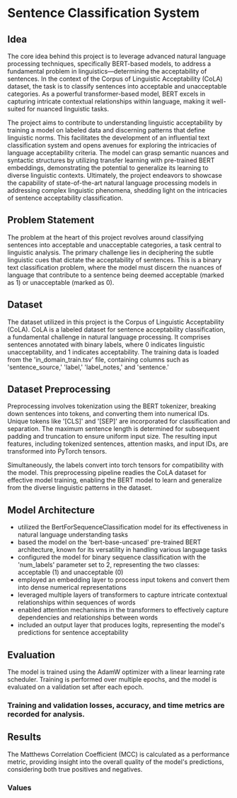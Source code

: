 # Sentence Classification System

## Idea

The core idea behind this project is to leverage advanced natural language processing techniques, specifically BERT-based models, to address a fundamental problem in linguistics—determining the acceptability of sentences. In the context of the Corpus of Linguistic Acceptability (CoLA) dataset, the task is to classify sentences into acceptable and unacceptable categories. As a powerful transformer-based model, BERT excels in capturing intricate contextual relationships within language, making it well-suited for nuanced linguistic tasks.

The project aims to contribute to understanding linguistic acceptability by training a model on labeled data and discerning patterns that define linguistic norms. This facilitates the development of an influential text classification system and opens avenues for exploring the intricacies of language acceptability criteria. The model can grasp semantic nuances and syntactic structures by utilizing transfer learning with pre-trained BERT embeddings, demonstrating the potential to generalize its learning to diverse linguistic contexts. Ultimately, the project endeavors to showcase the capability of state-of-the-art natural language processing models in addressing complex linguistic phenomena, shedding light on the intricacies of sentence acceptability classification.


## Problem Statement

The problem at the heart of this project revolves around classifying sentences into acceptable and unacceptable categories, a task central to linguistic analysis. The primary challenge lies in deciphering the subtle linguistic cues that dictate the acceptability of sentences. This is a binary text classification problem, where the model must discern the nuances of language that contribute to a sentence being deemed acceptable (marked as 1) or unacceptable (marked as 0).


## Dataset

The dataset utilized in this project is the Corpus of Linguistic Acceptability (CoLA). CoLA is a labeled dataset for sentence acceptability classification, a fundamental challenge in natural language processing. It comprises sentences annotated with binary labels, where 0 indicates linguistic unacceptability, and 1 indicates acceptability. The training data is loaded from the 'in_domain_train.tsv' file, containing columns such as 'sentence_source,' 'label,' 'label_notes,' and 'sentence.'


## Dataset Preprocessing

Preprocessing involves tokenization using the BERT tokenizer, breaking down sentences into tokens, and converting them into numerical IDs. Unique tokens like '[CLS]' and '[SEP]' are incorporated for classification and separation. The maximum sentence length is determined for subsequent padding and truncation to ensure uniform input size.
The resulting input features, including tokenized sentences, attention masks, and input IDs, are transformed into PyTorch tensors. 

Simultaneously, the labels convert into torch tensors for compatibility with the model. This preprocessing pipeline readies the CoLA dataset for effective model training, enabling the BERT model to learn and generalize from the diverse linguistic patterns in the dataset.


## Model Architecture

- utilized the BertForSequenceClassification model for its effectiveness in natural language understanding tasks
- based the model on the 'bert-base-uncased' pre-trained BERT architecture, known for its versatility in handling various language tasks
- configured the model for binary sequence classification with the 'num_labels' parameter set to 2, representing the two classes: acceptable (1) and unacceptable (0)
- employed an embedding layer to process input tokens and convert them into dense numerical representations
- leveraged multiple layers of transformers to capture intricate contextual relationships within sequences of words
- enabled attention mechanisms in the transformers to effectively capture dependencies and relationships between words
- included an output layer that produces logits, representing the model's predictions for sentence acceptability


## Evaluation

The model is trained using the AdamW optimizer with a linear learning rate scheduler. Training is performed over multiple epochs, and the model is evaluated on a validation set after each epoch. 

### Training and validation losses, accuracy, and time metrics are recorded for analysis.

## Results

The Matthews Correlation Coefficient (MCC) is calculated as a performance metric, providing insight into the overall quality of the model's predictions, considering both true positives and negatives.

### Values
